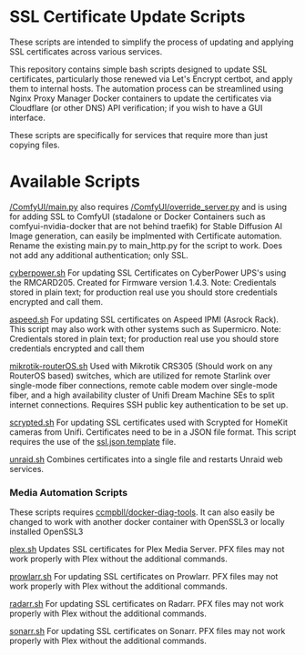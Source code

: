 # SSL Certificate Update Scripts


These scripts are intended to simplify the process of updating and applying SSL certificates across various services. 


This repository contains simple bash scripts designed to update SSL certificates, particularly those renewed via Let's Encrypt certbot, and apply them to internal hosts. The automation process can be streamlined using Nginx Proxy Manager Docker containers to update the certificates via Cloudflare (or other DNS) API verification; if you wish to have a GUI interface.

These scripts are specifically for services that require more than just copying files.



# Available Scripts

[/ComfyUI/main.py](/ComfyUI/main.py) also requires [/ComfyUI/override_server.py](/ComfyUI/override_server.py) and is using for adding SSL to ComfyUI (stadalone or Docker Containers such as comfyui-nvidia-docker that are not behind traefik) for Stable Diffusion AI Image generation, can easily be implmented with Certificate automation. Rename the existing main.py to main_http.py for the script to work. Does not add any additional authentication; only SSL. 

[cyberpower.sh](cyberpower.sh)
For updating SSL Certificates on CyberPower UPS's using the RMCARD205. Created for Firmware version 1.4.3. Note: Credientals stored in plain text; for production real use you should store credentials encrypted and call them. 

[aspeed.sh](aspeed.sh)
For updating SSL certificates on Aspeed IPMI (Asrock Rack). This script may also work with other systems such as Supermicro. Note: Credientals stored in plain text; for production real use you should store credentials encrypted and call them

[mikrotik-routerOS.sh](mikrotik-routerOS.sh)
Used with Mikrotik CRS305 (Should work on any RouterOS based) switches, which are utilized for remote Starlink over single-mode fiber connections, remote cable modem over single-mode fiber, and a high availability cluster of Unifi Dream Machine SEs to split internet connections. Requires SSH public key authentication to be set up.

[scrypted.sh](scrypted.sh)
For updating SSL certificates used with Scrypted for HomeKit cameras from Unifi. Certificates need to be in a JSON file format. This script requires the use of the [ssl.json.template](ssl.json.template) file.

[unraid.sh](unraid.sh)
Combines certificates into a single file and restarts Unraid web services.



### Media Automation Scripts

These scripts requires [ccmpbll/docker-diag-tools](https://github.com/ccmpbll/docker-diag-tools). It can also easily be changed to work with another docker container with OpenSSL3 or locally installed OpenSSL3

[plex.sh](plex.sh)
Updates SSL certificates for Plex Media Server. PFX files may not work properly with Plex without the additional commands.

[prowlarr.sh](prowlarr.sh)
For updating SSL certificates on Prowlarr. PFX files may not work properly with Plex without the additional commands.

[radarr.sh](radarr.sh)
For updating SSL certificates on Radarr. PFX files may not work properly with Plex without the additional commands.

[sonarr.sh](sonarr.sh)
For updating SSL certificates on Sonarr. PFX files may not work properly with Plex without the additional commands.

